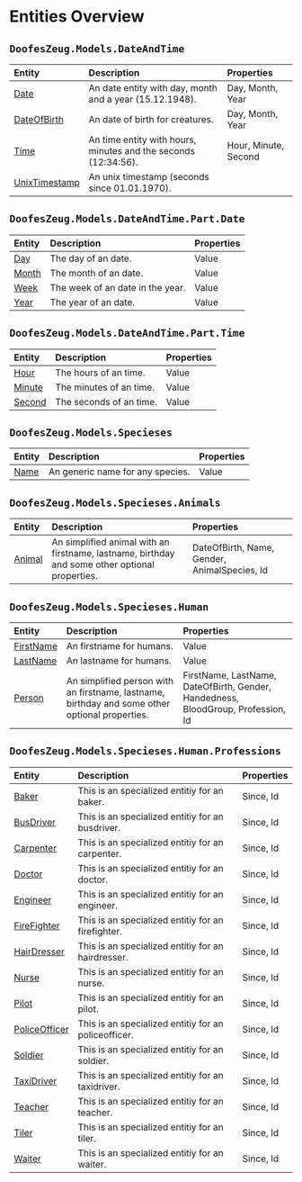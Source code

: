 ﻿# Entities Overview


## `DoofesZeug.Models.DateAndTime`

|Entity|Description|Properties|
|:-----|:----------|:---------|
|[Date](./DoofesZeug.Models.DateAndTime/Date.md)|An date entity with day, month and a year (15.12.1948).|Day, Month, Year|
|[DateOfBirth](./DoofesZeug.Models.DateAndTime/DateOfBirth.md)|An date of birth for creatures.|Day, Month, Year|
|[Time](./DoofesZeug.Models.DateAndTime/Time.md)|An time entity with hours, minutes and the seconds (12:34:56).|Hour, Minute, Second|
|[UnixTimestamp](./DoofesZeug.Models.DateAndTime/UnixTimestamp.md)|An unix timestamp (seconds since 01.01.1970).||


## `DoofesZeug.Models.DateAndTime.Part.Date`

|Entity|Description|Properties|
|:-----|:----------|:---------|
|[Day](./DoofesZeug.Models.DateAndTime.Part.Date/Day.md)|The day of an date.|Value|
|[Month](./DoofesZeug.Models.DateAndTime.Part.Date/Month.md)|The month of an date.|Value|
|[Week](./DoofesZeug.Models.DateAndTime.Part.Date/Week.md)|The week of an date in the year.|Value|
|[Year](./DoofesZeug.Models.DateAndTime.Part.Date/Year.md)|The year of an date.|Value|


## `DoofesZeug.Models.DateAndTime.Part.Time`

|Entity|Description|Properties|
|:-----|:----------|:---------|
|[Hour](./DoofesZeug.Models.DateAndTime.Part.Time/Hour.md)|The hours of an time.|Value|
|[Minute](./DoofesZeug.Models.DateAndTime.Part.Time/Minute.md)|The minutes of an time.|Value|
|[Second](./DoofesZeug.Models.DateAndTime.Part.Time/Second.md)|The seconds of an time.|Value|


## `DoofesZeug.Models.Specieses`

|Entity|Description|Properties|
|:-----|:----------|:---------|
|[Name](./DoofesZeug.Models.Specieses/Name.md)|An generic name for any species.|Value|


## `DoofesZeug.Models.Specieses.Animals`

|Entity|Description|Properties|
|:-----|:----------|:---------|
|[Animal](./DoofesZeug.Models.Specieses.Animals/Animal.md)|An simplified animal with an firstname, lastname, birthday and some other optional properties.|DateOfBirth, Name, Gender, AnimalSpecies, Id|


## `DoofesZeug.Models.Specieses.Human`

|Entity|Description|Properties|
|:-----|:----------|:---------|
|[FirstName](./DoofesZeug.Models.Specieses.Human/FirstName.md)|An firstname for humans.|Value|
|[LastName](./DoofesZeug.Models.Specieses.Human/LastName.md)|An lastname for humans.|Value|
|[Person](./DoofesZeug.Models.Specieses.Human/Person.md)|An simplified person with an firstname, lastname, birthday and some other optional properties.|FirstName, LastName, DateOfBirth, Gender, Handedness, BloodGroup, Profession, Id|


## `DoofesZeug.Models.Specieses.Human.Professions`

|Entity|Description|Properties|
|:-----|:----------|:---------|
|[Baker](./DoofesZeug.Models.Specieses.Human.Professions/Baker.md)|This is an specialized entitiy for an baker.|Since, Id|
|[BusDriver](./DoofesZeug.Models.Specieses.Human.Professions/BusDriver.md)|This is an specialized entitiy for an busdriver.|Since, Id|
|[Carpenter](./DoofesZeug.Models.Specieses.Human.Professions/Carpenter.md)|This is an specialized entitiy for an carpenter.|Since, Id|
|[Doctor](./DoofesZeug.Models.Specieses.Human.Professions/Doctor.md)|This is an specialized entitiy for an doctor.|Since, Id|
|[Engineer](./DoofesZeug.Models.Specieses.Human.Professions/Engineer.md)|This is an specialized entitiy for an engineer.|Since, Id|
|[FireFighter](./DoofesZeug.Models.Specieses.Human.Professions/FireFighter.md)|This is an specialized entitiy for an firefighter.|Since, Id|
|[HairDresser](./DoofesZeug.Models.Specieses.Human.Professions/HairDresser.md)|This is an specialized entitiy for an hairdresser.|Since, Id|
|[Nurse](./DoofesZeug.Models.Specieses.Human.Professions/Nurse.md)|This is an specialized entitiy for an nurse.|Since, Id|
|[Pilot](./DoofesZeug.Models.Specieses.Human.Professions/Pilot.md)|This is an specialized entitiy for an pilot.|Since, Id|
|[PoliceOfficer](./DoofesZeug.Models.Specieses.Human.Professions/PoliceOfficer.md)|This is an specialized entitiy for an policeofficer.|Since, Id|
|[Soldier](./DoofesZeug.Models.Specieses.Human.Professions/Soldier.md)|This is an specialized entitiy for an soldier.|Since, Id|
|[TaxiDriver](./DoofesZeug.Models.Specieses.Human.Professions/TaxiDriver.md)|This is an specialized entitiy for an taxidriver.|Since, Id|
|[Teacher](./DoofesZeug.Models.Specieses.Human.Professions/Teacher.md)|This is an specialized entitiy for an teacher.|Since, Id|
|[Tiler](./DoofesZeug.Models.Specieses.Human.Professions/Tiler.md)|This is an specialized entitiy for an tiler.|Since, Id|
|[Waiter](./DoofesZeug.Models.Specieses.Human.Professions/Waiter.md)|This is an specialized entitiy for an waiter.|Since, Id|
